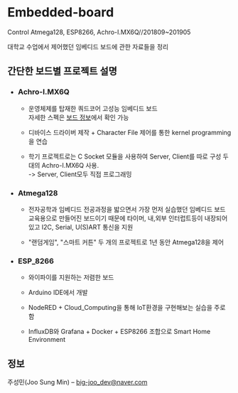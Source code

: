 # Embedded-board
Control Atmega128, ESP8266, Achro-I.MX6Q//201809~201905  


 대학교 수업에서 제어했던 임베디드 보드에 관한 자료들을 정리  
  

  

 ## 간단한 보드별 프로젝트 설명 
 
* ### Achro-I.MX6Q  

  -  운영체제를 탑재한 쿼드코어 고성능 임베디드 보드  
     자세한 스펙은 [보드 정보](http://huins.com/m13.php?m=rd&no=330)에서 확인 가능  
  
  -  디바이스 드라이버 제작 + Character File 제어를 통한 kernel programming을 연습  
  
  -  학기 프로젝트로는 C Socket 모듈을 사용하여 Server, Client를 따로 구성 두 대의 Achro-I.MX6Q 사용.  
     -> Server, Client모두 직접 프로그래밍  
  
  
* ### Atmega128  

  -  전자공학과 임베디드 전공과정을 밟으면서 가장 먼저 실습했던 임베디드 보드  
     교육용으로 만들어진 보드이기 때문에 타이머, 내,외부 인터럽트등이 내장되어있고 I2C, Serial, U(S)ART 통신을 지원  
     
  -  "랜덤게임", "스마트 커튼" 두 개의 프로젝트로 1년 동안 Atmega128을 제어  

 
* ### ESP_8266  

  -  와이파이를 지원하는 저렴한 보드  
  
  -  Arduino IDE에서 개발  
  
  -  NodeRED + Cloud_Computing을 통해 IoT환경을 구현해보는 실습을 주로 함  
  
  -  InfluxDB와 Grafana + Docker + ESP8266 조합으로 Smart Home Environment



 ## 정보

 주성민(Joo Sung Min) – big-joo_dev@naver.com
